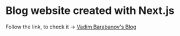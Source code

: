 # Blog website created with Next.js

Follow the link, to check it -> [Vadim Barabanov's Blog](https://vadim-barabanov-blog.netlify.app)

